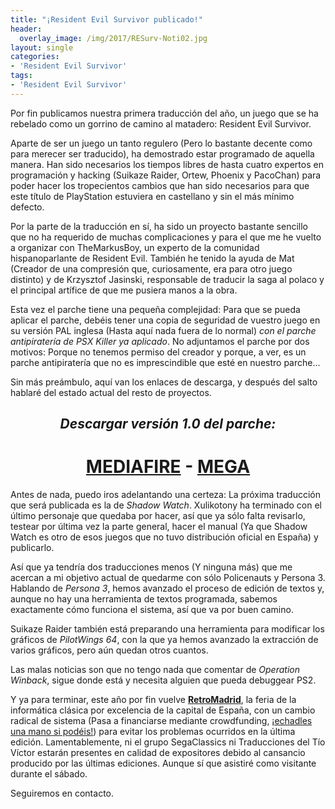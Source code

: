 ```yaml
---
title: "¡Resident Evil Survivor publicado!"
header:
  overlay_image: /img/2017/RESurv-Noti02.jpg
layout: single
categories:
- 'Resident Evil Survivor'
tags:
- 'Resident Evil Survivor'
---
```


Por fin publicamos nuestra primera traducción del año, un juego que se ha rebelado como un gorrino de camino al matadero: 
Resident Evil Survivor.

Aparte de ser un juego un tanto regulero (Pero lo bastante decente como para merecer ser traducido), ha demostrado estar programado 
de aquella manera. Han sido necesarios los tiempos libres de hasta cuatro expertos en programación y hacking (Suikaze Raider, 
Ortew, Phoenix y PacoChan) para poder hacer los tropecientos cambios que han sido necesarios para que este título de PlayStation 
estuviera en castellano y sin el más mínimo defecto.

Por la parte de la traducción en sí, ha sido un proyecto bastante sencillo que no ha requerido de muchas complicaciones y para el que 
me he vuelto a organizar con TheMarkusBoy, un experto de la comunidad hispanoparlante de Resident Evil. También he tenido la ayuda de Mat 
(Creador de una compresión que, curiosamente, era para otro juego distinto) y de Krzysztof Jasinski, responsable de traducir la saga al 
polaco y el principal artífice de que me pusiera manos a la obra.

Esta vez el parche tiene una pequeña complejidad: Para que se pueda aplicar el parche, debéis tener una copia de seguridad de vuestro juego 
en su versión PAL inglesa (Hasta aquí nada fuera de lo normal) _con el parche antipiratería de PSX Killer ya aplicado_. No adjuntamos el parche 
por dos motivos: Porque no tenemos permiso del creador y porque, a ver, es un parche antipiratería que no es imprescindible que esté en nuestro 
parche...

Sin más preámbulo, aquí van los enlaces de descarga, y después del salto hablaré del estado actual del resto de proyectos.

<h2 style="text-align: center;"><em><strong>Descargar versión 1.0 del parche:</strong></em></h2>
<h1 style="text-align: center;"><a href="http://www.mediafire.com/file/dpkxt3307oq3435/RESURV-ESP-PALENG-V10.7z">MEDIAFIRE</a> - <a href="https://mega.nz/#!ZItxWSqb!EJPpjd9DDp-5Y66jmtULho_bKW-orwbnlBxdbAIMJEY">MEGA</a></h1>

<!--more-->

Antes de nada, puedo iros adelantando una certeza: La próxima traducción que será publicada es la de *Shadow Watch*. Xulikotony ha terminado 
con el último personaje que quedaba por hacer, así que ya sólo falta revisarlo, testear por última vez la parte general, hacer el manual (Ya que 
Shadow Watch es otro de esos juegos que no tuvo distribución oficial en España) y publicarlo.

Así que ya tendría dos traducciones menos (Y ninguna más) que me acercan a mi objetivo actual de quedarme con sólo Policenauts y Persona 3. Hablando 
de *Persona 3*, hemos avanzado el proceso de edición de textos y, aunque no hay una herramienta de textos programada, sabemos exactamente cómo funciona 
el sistema, así que va por buen camino.

Suikaze Raider también está preparando una herramienta para modificar los gráficos de *PilotWings 64*, con la que ya hemos avanzado la extracción de 
varios gráficos, pero aún quedan otros cuantos.

Las malas noticias son que no tengo nada que comentar de *Operation Winback*, sigue donde está y necesita alguien que pueda debuggear PS2.

Y ya para terminar, este año por fin vuelve <b><a href="http://www.retromadrid.org/">RetroMadrid</a></b>, la feria de la informática clásica por excelencia de la capital de España, 
con un cambio radical de sistema (Pasa a financiarse mediante crowdfunding, 
<a href="http://www.retromadrid.org/campana-de-apoyo/">¡echadles una mano si podéis!</a>) para evitar los problemas ocurridos en la última edición. 
Lamentablemente, ni el grupo SegaClassics ni Traducciones del Tío Víctor estarán presentes en calidad de expositores debido al cansancio producido 
por las últimas ediciones. Aunque sí que asistiré como visitante durante el sábado.

Seguiremos en contacto.